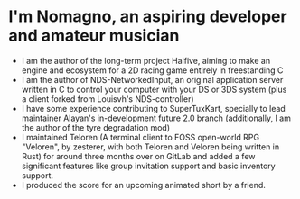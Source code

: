 # I'm Nomagno, an aspiring developer and amateur musician
- I am the author of the long-term project Halfive, aiming to make an engine and ecosystem for a 2D racing game entirely in freestanding C
- I am the author of NDS-NetworkedInput, an original application server written in C to control your computer with your DS or 3DS system (plus a client forked from Louisvh's NDS-controller)
- I have some experience contributing to SuperTuxKart, specially to lead maintainer Alayan's in-development future 2.0 branch (additionally, I am the author of the tyre degradation mod)
- I maintained Teloren (A terminal client to FOSS open-world RPG "Veloren", by zesterer, with both Teloren and Veloren being written in Rust) for around three months over on GitLab and added a few significant features like group invitation support and basic inventory support.
- I produced the score for an upcoming animated short by a friend.
